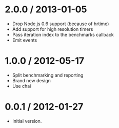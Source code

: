 
2.0.0 / 2013-01-05
==================

  * Drop Node.js 0.6 support (because of hrtime)
  * Add support for high resolution timers
  * Pass iteration index to the benchmarks callback
  * Emit events

1.0.0 / 2012-05-17
==================

  * Split benchmarking and reporting
  * Brand new design
  * Use chai

0.0.1 / 2012-01-27
==================

  * Initial version.
